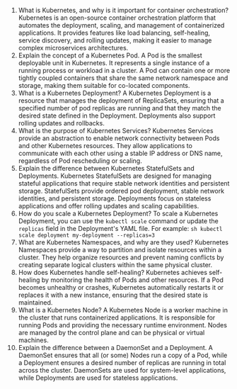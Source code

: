 1. What is Kubernetes, and why is it important for container orchestration?
	Kubernetes is an open-source container orchestration platform that automates the deployment, scaling, and management of containerized applications. It provides features like load balancing, self-healing, service discovery, and rolling updates, making it easier to manage complex microservices architectures.
2. Explain the concept of a Kubernetes Pod.
	A Pod is the smallest deployable unit in Kubernetes. It represents a single instance of a running process or workload in a cluster. A Pod can contain one or more tightly coupled containers that share the same network namespace and storage, making them suitable for co-located components.
3. What is a Kubernetes Deployment?
	A Kubernetes Deployment is a resource that manages the deployment of ReplicaSets, ensuring that a specified number of pod replicas are running and that they match the desired state defined in the Deployment. Deployments also support rolling updates and rollbacks.
4. What is the purpose of Kubernetes Services?
	Kubernetes Services provide an abstraction to enable network connectivity between Pods and other Kubernetes resources. They allow applications to communicate with each other using a stable IP address or DNS name, regardless of Pod rescheduling or scaling.
5. Explain the difference between Kubernetes StatefulSets and Deployments.
	Kubernetes StatefulSets are designed for managing stateful applications that require stable network identities and persistent storage. StatefulSets provide ordered pod deployment, stable network identities, and persistent storage. Deployments focus on stateless applications and offer rolling updates and scaling capabilities.
6. How do you scale a Kubernetes Deployment?
	To scale a Kubernetes Deployment, you can use the `kubectl scale` command or update the `replicas` field in the Deployment's YAML file. For example: ```sh kubectl scale deployment my-deployment --replicas=3 ```
7. What are Kubernetes Namespaces, and why are they used?
	Kubernetes Namespaces provide a way to partition and isolate resources within a cluster. They help organize resources and prevent naming conflicts by creating separate logical clusters within the same physical cluster.
8. How does Kubernetes handle self-healing?
	Kubernetes achieves self-healing by monitoring the health of Pods and other resources. If a Pod becomes unhealthy or crashes, Kubernetes automatically restarts it or replaces it with a new instance, ensuring that the desired state is maintained.
9. What is a Kubernetes Node?
	A Kubernetes Node is a worker machine in the cluster that runs containerized applications. It is responsible for running Pods and providing the necessary runtime environment. Nodes are managed by the control plane and can be physical or virtual machines.
10. Explain the difference between a DaemonSet and a Deployment.
	A DaemonSet ensures that all (or some) Nodes run a copy of a Pod, while a Deployment ensures a desired number of replicas are running in total across the cluster. DaemonSets are used for system-level applications, while Deployments are used for stateless applications. 
